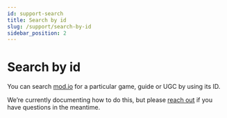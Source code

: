 ```yaml
---
id: support-search
title: Search by id
slug: /support/search-by-id
sidebar_position: 2
---
```


# Search by id

You can search [mod.io](https://mod.io/) for a particular game, guide or UGC by using its ID. 

We’re currently documenting how to do this, but please [reach out](mailto:developers@mod.io) if you have questions in the meantime.